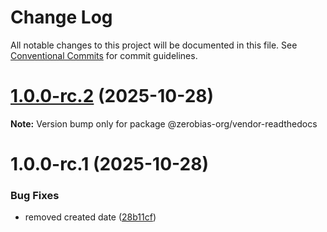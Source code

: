 # Change Log

All notable changes to this project will be documented in this file.
See [Conventional Commits](https://conventionalcommits.org) for commit guidelines.

# [1.0.0-rc.2](https://github.com/zerobias-org/vendor/compare/@zerobias-org/vendor-readthedocs@1.0.0-rc.1...@zerobias-org/vendor-readthedocs@1.0.0-rc.2) (2025-10-28)

**Note:** Version bump only for package @zerobias-org/vendor-readthedocs





# 1.0.0-rc.1 (2025-10-28)


### Bug Fixes

* removed created date ([28b11cf](https://github.com/zerobias-org/vendor/commit/28b11cf2563e9cdadd4b1dc83edd60d2fcd01df0))
